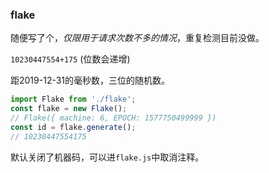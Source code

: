 ### flake
随便写了个，*仅限用于请求次数不多的情况*，重复检测目前没做。

`10230447554+175` (位数会递增)

距2019-12-31的毫秒数，三位的随机数。
```js
import Flake from './flake';
const flake = new Flake();
// Flake({ machine: 6, EPOCH: 1577750499999 })
const id = flake.generate();
// 10230447554175
```
默认关闭了机器码，可以进`flake.js`中取消注释。